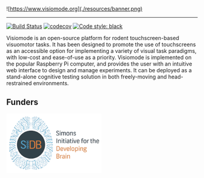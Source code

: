 ![https://www.visiomode.org](./resources/banner.png)

---

 [![Build Status](https://travis-ci.com/celefthe/visiomode.svg?token=hMvCpbzh7tYAgFpNy6BK&branch=master)](https://travis-ci.com/celefthe/visiomode)
[![codecov](https://codecov.io/gh/celefthe/visiomode/branch/master/graph/badge.svg?token=1O1WDTTHOH)](https://codecov.io/gh/celefthe/visiomode)
[![Code style: black](https://img.shields.io/badge/code%20style-black-000000.svg)](https://github.com/psf/black)


Visiomode is an open-source platform for rodent touchscreen-based visuomotor tasks. It has been designed to promote the use of touchscreens as an accessible option for implementing a variety of visual task paradigms, with low-cost and ease-of-use as a priority. Visiomode is implemented on the popular Raspberry Pi computer, and provides the user with an intuitive web interface to design and manage experiments. It can be deployed as a stand-alone cognitive testing solution in both freely-moving and head-restrained environments.


## Funders

<p align="left">
  <img width="250" src="./resources/sidb.jpg"  alt="logo"/>
</p>
